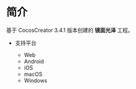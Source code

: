 
# 简介
基于 CocosCreator 3.4.1 版本创建的 **镜面光泽** 工程。


* 支持平台

    - Web
    - Android
    - iOS
    - macOS
    - Windows